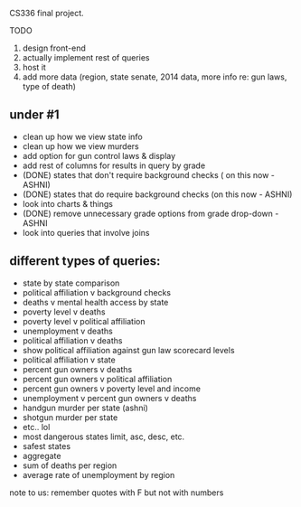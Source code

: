 CS336 final project.

TODO
1. design front-end
2. actually implement rest of queries
3. host it
4. add more data (region, state senate, 2014 data, more info re: gun laws, type of death)

under #1
----------
- clean up how we view state info
- clean up how we view murders
- add option for gun control laws & display
- add rest of columns for results in query by grade
- (DONE) states that don't require background checks ( on this now - ASHNI)
- (DONE) states that do require background checks (on this now - ASHNI)
- look into charts & things
- (DONE) remove unnecessary grade options from grade drop-down - ASHNI
- look into queries that involve joins

different types of queries:
----------------------------
- state by state comparison
- political affiliation v background checks
- deaths v mental health access by state
- poverty level v deaths
- poverty level v political affiliation
- unemployment v deaths
- political affiliation v deaths
- show political affiliation against gun law scorecard levels
- political affiliation v state
- percent gun owners v deaths
- percent gun owners v political affiliation
- percent gun owners v poverty level and income
- unemployment v percent gun owners v deaths
- handgun murder per state (ashni)
- shotgun murder per state
- etc.. lol
- most dangerous states limit, asc, desc, etc.
- safest states
- aggregate
- sum of deaths per region
- average rate of unemployment by region

note to us: remember quotes with F but not with numbers


